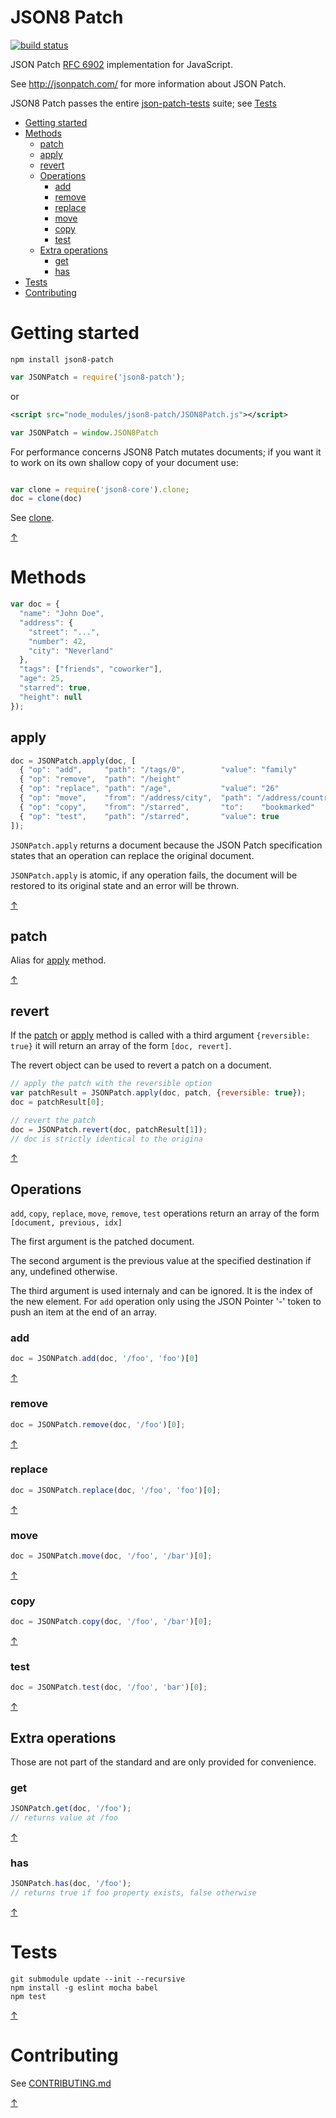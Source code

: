 JSON8 Patch
===========

[![build status](https://img.shields.io/travis/JSON8/patch.svg?style=flat-square)](https://travis-ci.org/JSON8/patch)

JSON Patch [RFC 6902](http://tools.ietf.org/html/rfc6902) implementation for JavaScript.

See http://jsonpatch.com/ for more information about JSON Patch.

JSON8 Patch passes the entire [json-patch-tests](https://github.com/json-patch/json-patch-tests) suite; see [Tests](#tests)

* [Getting started](#getting-started)
* [Methods](#methods)
  * [patch](#patch)
  * [apply](#apply)
  * [revert](#revert)
  * [Operations](#operations)
    * [add](#add)
    * [remove](#remove)
    * [replace](#replace)
    * [move](#move)
    * [copy](#copy)
    * [test](#test)
  * [Extra operations](#extra-operations)
    * [get](#get)
    * [has](#has)
* [Tests](#tests)
* [Contributing](#contributing)

# Getting started

```npm install json8-patch```

```javascript
var JSONPatch = require('json8-patch');
```

or

```xml
<script src="node_modules/json8-patch/JSON8Patch.js"></script>
```
```javascript
var JSONPatch = window.JSON8Patch
```

For performance concerns JSON8 Patch mutates documents; if you want it to work on its own shallow copy of your document use:

```javascript

var clone = require('json8-core').clone;
doc = clone(doc)
```

See [clone](https://github.com/JSON8/core#clone).

[↑](#json8-pointer)

# Methods

```javascript
var doc = {
  "name": "John Doe",
  "address": {
    "street": "...",
    "number": 42,
    "city": "Neverland"
  },
  "tags": ["friends", "coworker"],
  "age": 25,
  "starred": true,
  "height": null
});
```

## apply

```javascript
doc = JSONPatch.apply(doc, [
  { "op": "add",     "path": "/tags/0",        "value": "family"          },
  { "op": "remove",  "path": "/height"                                    },
  { "op": "replace", "path": "/age",           "value": "26"              },
  { "op": "move",    "from": "/address/city",  "path": "/address/country" },
  { "op": "copy",    "from": "/starred",       "to":    "bookmarked"      },
  { "op": "test",    "path": "/starred",       "value": true              }
]);
```

```JSONPatch.apply``` returns a document because the JSON Patch specification states that an operation can replace the original document.

```JSONPatch.apply``` is atomic, if any operation fails, the document will be restored to its original state and an error will be thrown.

[↑](#json8-patch)

## patch

Alias for [apply](#apply) method.

[↑](#json8-patch)

## revert

If the [patch](#patch) or [apply](#apply) method is called with a third argument ```{reversible: true}``` it will return an array of the form ```[doc, revert]```.

The revert object can be used to revert a patch on a document.

```javascript
// apply the patch with the reversible option
var patchResult = JSONPatch.apply(doc, patch, {reversible: true});
doc = patchResult[0];

// revert the patch
doc = JSONPatch.revert(doc, patchResult[1]);
// doc is strictly identical to the origina
```

[↑](#json8-patch)

## Operations

```add```, ```copy```, ```replace```, ```move```, ```remove```, ```test``` operations return an array of the form ```[document, previous, idx]```

The first argument is the patched document.

The second argument is the previous value at the specified destination if any, undefined otherwise.

The third argument is used internaly and can be ignored. It is the index of the new element. For ```add``` operation only using the JSON Pointer '-' token to push an item at the end of an array.

### add
```javascript
doc = JSONPatch.add(doc, '/foo', 'foo')[0]
```

[↑](#json8-patch)

### remove
```javascript
doc = JSONPatch.remove(doc, '/foo')[0];
```

[↑](#json8-patch)

### replace
```javascript
doc = JSONPatch.replace(doc, '/foo', 'foo')[0];
```

[↑](#json8-patch)

### move
```javascript
doc = JSONPatch.move(doc, '/foo', '/bar')[0];
```

[↑](#json8-patch)

### copy
```javascript
doc = JSONPatch.copy(doc, '/foo', '/bar')[0];
```

[↑](#json8-patch)

### test
```javascript
doc = JSONPatch.test(doc, '/foo', 'bar')[0];
```

[↑](#json8-patch)

## Extra operations

Those are not part of the standard and are only provided for convenience.

### get
```javascript
JSONPatch.get(doc, '/foo');
// returns value at /foo
```

[↑](#json8-patch)

### has
```javascript
JSONPatch.has(doc, '/foo');
// returns true if foo property exists, false otherwise
```

[↑](#json8-patch)

# Tests

```
git submodule update --init --recursive
npm install -g eslint mocha babel
npm test
```

[↑](#json8-patch)

# Contributing

See [CONTRIBUTING.md](https://github.com/JSON8/patch/blob/master/CONTRIBUTING.md)

[↑](#json8-patch)
